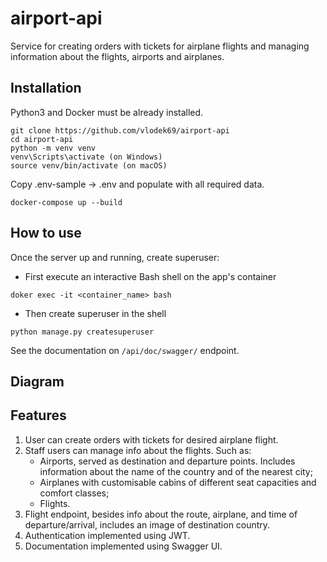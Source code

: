 # airport-api

Service for creating orders with tickets for airplane flights and managing information about the flights, airports and airplanes.

## Installation

Python3 and Docker must be already installed.

```shell
git clone https://github.com/vlodek69/airport-api
cd airport-api
python -m venv venv
venv\Scripts\activate (on Windows)
source venv/bin/activate (on macOS)
```
Copy .env-sample -> .env and populate with all required data.
```
docker-compose up --build
```

## How to use

Once the server up and running, create superuser:

- First execute an interactive Bash shell on the app's container
```shell
doker exec -it <container_name> bash
```

- Then create superuser in the shell
```shell
python manage.py createsuperuser
```

See the documentation on `/api/doc/swagger/` endpoint.

## Diagram

## Features

1. User can create orders with tickets for desired airplane flight.
2. Staff users can manage info about the flights. Such as:
    - Airports, served as destination and departure points. Includes information about the name of the country and of the nearest city;
    - Airplanes with customisable cabins of different seat capacities and comfort classes;
    - Flights.
3. Flight endpoint, besides info about the route, airplane, and time of departure/arrival, includes an image of destination country.
4. Authentication implemented using JWT.
5. Documentation implemented using Swagger UI.
